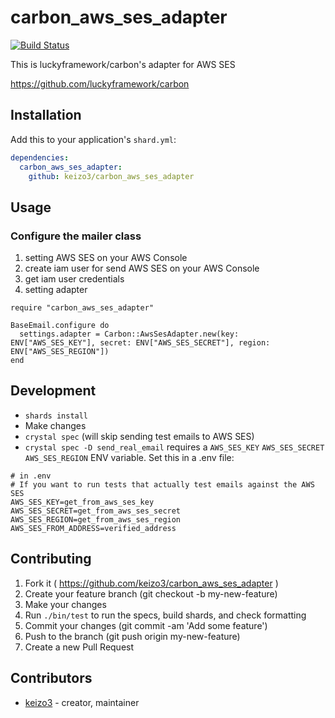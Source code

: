 # carbon_aws_ses_adapter

[![Build Status](https://travis-ci.org/keizo3/carbon_aws_ses_adapter.svg?branch=master)](https://travis-ci.org/keizo3/carbon_aws_ses_adapter)

This is luckyframework/carbon's adapter for AWS SES

https://github.com/luckyframework/carbon

## Installation

Add this to your application's `shard.yml`:

```yaml
dependencies:
  carbon_aws_ses_adapter:
    github: keizo3/carbon_aws_ses_adapter
```

## Usage

### Configure the mailer class

1. setting AWS SES on your AWS Console
2. create iam user for send AWS SES on your AWS Console
3. get iam user credentials
4. setting adapter
```crystal
require "carbon_aws_ses_adapter"

BaseEmail.configure do
  settings.adapter = Carbon::AwsSesAdapter.new(key: ENV["AWS_SES_KEY"], secret: ENV["AWS_SES_SECRET"], region: ENV["AWS_SES_REGION"])
end
```

## Development

* `shards install`
* Make changes
* `crystal spec` (will skip sending test emails to AWS SES)
* `crystal spec -D send_real_email` requires a `AWS_SES_KEY` `AWS_SES_SECRET` `AWS_SES_REGION` ENV variable. Set this in a .env file:

```
# in .env
# If you want to run tests that actually test emails against the AWS SES
AWS_SES_KEY=get_from_aws_ses_key
AWS_SES_SECRET=get_from_aws_ses_secret
AWS_SES_REGION=get_from_aws_ses_region
AWS_SES_FROM_ADDRESS=verified_address
```

## Contributing

1.  Fork it ( https://github.com/keizo3/carbon_aws_ses_adapter )
2.  Create your feature branch (git checkout -b my-new-feature)
3.  Make your changes
4.  Run `./bin/test` to run the specs, build shards, and check formatting
5.  Commit your changes (git commit -am 'Add some feature')
6.  Push to the branch (git push origin my-new-feature)
7.  Create a new Pull Request

## Contributors

- [keizo3](https://github.com/keizo3) - creator, maintainer

